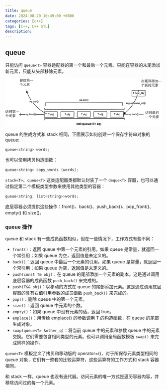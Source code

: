 ```yaml
---
title: queue
date: 2024-08-20 10:49:00 +0800
categories: [c++]
tags: [C++, C++ STL]
description: 
---
```

## queue

只能访问 `queue<T>` 容器适配器的第一个和最后一个元素。只能在容器的末尾添加新元素，只能从头部移除元素。

![img](/assets/media/pictures/queue.assets/2-1P913113140553.jpg)

queue 的生成方式和 stack 相同，下面展示如何创建一个保存字符串对象的 queue:

```c++
queue<string> words;
```

也可以使用拷贝构造函数：

```c++
queue<string> copy_words {words}; 
```

`stack<T>`、`queue<T>` 这类适配器类都默认封装了一个 `deque<T>` 容器，也可以通过指定第二个模板类型参数来使用其他类型的容器：

```c++
queue<string, list<string>>words;
```

底层容器必须提供这些操作：front()、back()、push_back()、pop_front()、empty() 和 size()。

### queue 操作

queue 和 stack 有一些成员函数相似，但在一些情况下，工作方式有些不同：

- `front()`：返回 queue 中第一个元素的引用。如果 queue 是常量，就返回一个常引用；如果 queue 为空，返回值是未定义的。
- `back()`：返回 queue 中最后一个元素的引用。如果 queue 是常量，就返回一个常引用；如果 queue 为空，返回值是未定义的。
- `push(const T& obj)`：在 queue 的尾部添加一个元素的副本。这是通过调用底层容器的成员函数 `push_back()` 来完成的。
- `push(T&& obj)`：以移动的方式在 queue 的尾部添加元素。这是通过调用底层容器的具有右值引用参数的成员函数 `push_back()` 来完成的。
- `pop()`：删除 queue 中的第一个元素。
- `size()`：返回 queue 中元素的个数。
- `empty()`：如果 queue 中没有元素的话，返回 true。
- `emplace()`：用传给 emplace() 的参数调用 T 的构造函数，在 queue 的尾部生成对象。
- `swap(queue<T> &other_q)`：将当前 queue 中的元素和参数 queue 中的元素交换。它们需要包含相同类型的元素。也可以调用全局函数模板 `swap()` 来完成同样的操作。

`queue<T>` 模板定义了拷贝和移动版的 operator=()，对于所保存元素类型相同的 queue 对象，它们有一整套的比较运算符，这些运算符的工作方式和 stack 容器相同。

和 stack 一样，queue 也没有迭代器。访问元素的唯一方式是遍历容器内容，并移除访问过的每一个元素。
